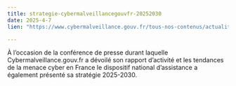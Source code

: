 ```yaml
---
title: strategie-cybermalveillancegouvfr-20252030
date: 2025-4-7
lien: "https://www.cybermalveillance.gouv.fr/tous-nos-contenus/actualites/strategie-cybermalveillancegouvfr-20252030"

---
```


À l’occasion de la conférence de presse durant laquelle Cybermalveillance.gouv.fr a dévoilé son rapport d’activité et les tendances de la menace cyber en France
le dispositif national d’assistance a également présenté sa stratégie 2025-2030.
